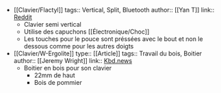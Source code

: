 - [[Clavier/Flactyl]]
  tags:: Vertical, Split, Bluetooth
  author:: [[Yan T]]
  link:: [Reddit](https://www.reddit.com/r/ErgoMechKeyboards/comments/13qep4y/after_4_year_lurking_and_2_years_building_my_own/)
	- Clavier semi vertical
	- Utilise des capuchons [[Électronique/Choc]]
	- Les touches pour le pouce sont préssées avec le bout et non le dessous comme pour les autres doigts
- [[Clavier/W-Ergolite]]
  type:: [[Article]]
  tags:: Travail du bois, Boitier
  author:: [[Jeremy Wright]]
  link:: [Kbd.news](https://kbd.news/Apple-Ergo-Mech-Keyboard-2028.html)
	- Boitier en bois pour son clavier
		- 22mm de haut
		- Bois de pommier